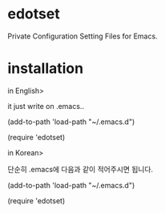 edotset
=======

Private Configuration Setting Files for Emacs.

installation
=======
in English>

it just write on .emacs..

(add-to-path 'load-path "~/.emacs.d")

(require 'edotset)

in Korean>

단순히 .emacs에 다음과 같이 적어주시면 됩니다.

(add-to-path 'load-path "~/.emacs.d")

(require 'edotset)
